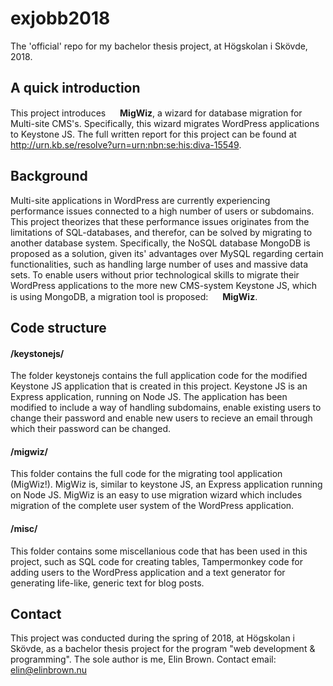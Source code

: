 # exjobb2018
The 'official' repo for my bachelor thesis project, at Högskolan i Skövde, 2018.

## A quick introduction
This project introduces <img src="https://raw.githubusercontent.com/a15elibr/exjobb2018/master/testning/migwiz1/public/images/mini.png" width="15"> **MigWiz**, a wizard for database migration for Multi-site CMS's. Specifically, this wizard migrates WordPress applications to Keystone JS. The full written report for this project can be found at http://urn.kb.se/resolve?urn=urn:nbn:se:his:diva-15549.

## Background
Multi-site applications in WordPress are currently experiencing performance issues connected to a high number of users or subdomains. This project theorizes that these performance issues originates from the limitations of SQL-databases, and therefor, can be solved by migrating to another database system. Specifically, the NoSQL database MongoDB is proposed as a solution, given its' advantages over MySQL regarding certain functionalities, such as handling large number of uses and massive data sets. To enable users without prior technological skills to migrate their WordPress applications to the more new CMS-system Keystone JS, which is using MongoDB, a migration tool is proposed: <img src="https://raw.githubusercontent.com/a15elibr/exjobb2018/master/testning/migwiz1/public/images/mini.png" width="15"> **MigWiz**. 

## Code structure
#### /keystonejs/ 
The folder keystonejs contains the full application code for the modified Keystone JS application that is created in this project. Keystone JS is an Express application, running on Node JS. The application has been modified to include a way of handling subdomains, enable existing users to change their password and enable new users to recieve an email through which their password can be changed.

#### /migwiz/
This folder contains the full code for the migrating tool application (MigWiz!). MigWiz is, similar to keystone JS, an Express application running on Node JS. MigWiz is an easy to use migration wizard which includes migration of the complete user system of the WordPress application.

#### /misc/ 
This folder contains some miscellanious code that has been used in this project, such as SQL code for creating tables, Tampermonkey code for adding users to the WordPress application and a text generator for generating life-like, generic text for blog posts.

## Contact 
This project was conducted during the spring of 2018, at Högskolan i Skövde, as a bachelor thesis project for the program "web development & programming". The sole author is me, Elin Brown. Contact email: elin@elinbrown.nu
